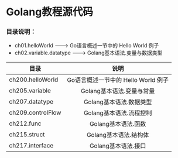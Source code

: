 # Golang教程源代码


### 目录说明：

- ch01.helloWorld ---> Go语言概述一节中的 Hello World 例子
- ch02.variable.datatype  ---> Golang基本语法.变量与数据类型


| 目录 | 说明 |
| - | :-: |
| ch200.helloWorld | Go语言概述一节中的 Hello World 例子 |
| ch205.variable | Golang基本语法.变量与常量 |
| ch207.datatype | Golang基本语法.数据类型 |
| ch209.controlFlow | Golang基本语法.流程控制 |
| ch212.func | Golang基本语法.函数 |
| ch215.struct | Golang基本语法.结构体 |
| ch217.interface | Golang基本语法.接口 |
